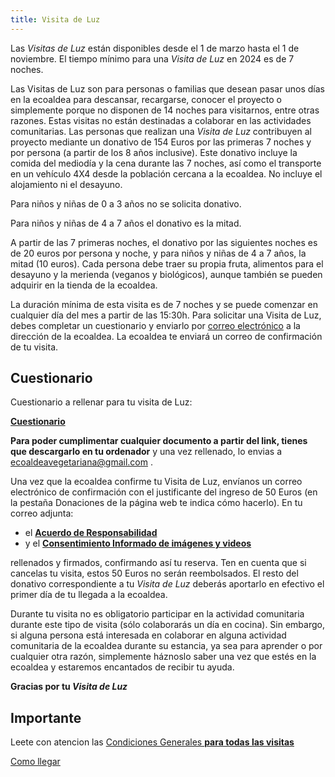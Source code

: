 ```yaml
---
title: Visita de Luz
---
```


Las _Visitas de Luz_ están disponibles desde el 1 de marzo
hasta el 1 de noviembre.
El tiempo mínimo para una _Visita de Luz_ en 2024
es de 7 noches.

Las Visitas de Luz son para personas o familias
que desean pasar unos días en la ecoaldea para descansar,
recargarse, conocer el proyecto o simplemente porque no disponen de 14 noches
para visitarnos, entre otras razones.
Estas visitas no están destinadas a colaborar en las actividades comunitarias.
Las personas que realizan una _Visita de Luz_
contribuyen al proyecto mediante un donativo de 154 Euros
por las primeras 7 noches y por persona
(a partir de los 8 años inclusive).
Este donativo incluye la comida del mediodía y la cena durante las 7 noches,
así como el transporte en un vehículo 4X4 desde la población cercana a la ecoaldea.
No incluye el alojamiento ni el desayuno.

Para niños y niñas de 0 a 3 años no se solicita donativo.

Para niños y niñas de 4 a 7 años el donativo es la mitad.

A partir de las 7 primeras noches,
el donativo por las siguientes noches es de 20 euros por persona y noche,
y para niños y niñas de 4 a 7 años, la mitad (10 euros).
Cada persona debe traer su propia fruta,
alimentos para el desayuno y la merienda (veganos y biológicos),
aunque también se pueden adquirir en la tienda de la ecoaldea.

La duración mínima de esta visita es de 7 noches
y se puede comenzar en cualquier día del mes
a partir de las 15:30h.
Para solicitar una Visita de Luz,
debes completar un cuestionario y enviarlo por [correo electrónico](
mailto:ecoaldeavegetariana@gmail.com) a la dirección de la ecoaldea.
La ecoaldea te enviará un correo de confirmación de tu visita.

## Cuestionario

Cuestionario a rellenar para tu visita de Luz:

[**Cuestionario**](https://docs.google.com/document/d/1o547pq3Sj3Q7k4Qf6K5mQ3NQrT8JN30I6EBA0KT14ZU/edit?usp=drive_link)

**Para poder cumplimentar cualquier documento a partir del link, tienes
que descargarlo en tu ordenador** y una vez rellenado, lo envias a
ecoaldeavegetariana@gmail.com .

Una vez que la ecoaldea confirme tu Visita de Luz,
envíanos un correo electrónico de confirmación con el justificante del ingreso de 50 Euros
(en la pestaña Donaciones de la página web te indica cómo hacerlo).
En tu correo adjunta:

- el [**Acuerdo de Responsabilidad**](
    https://docs.google.com/document/d/1LHb7SVDQ-M8FmAcnYgnzMvlfKPGFha1n-uw4Rqkf8cM/edit?usp=drive_link)
- y el [**Consentimiento Informado de imágenes y videos**](
    https://docs.google.com/document/d/1C5pqcvrZBbvqaVWchEwn3Wk5DST300HS5YZm8GarfFQ/edit?usp=drive_link)

rellenados y firmados, confirmando así tu reserva.
Ten en cuenta que si cancelas tu visita,
estos 50 Euros no serán reembolsados.
El resto del donativo correspondiente a tu _Visita de Luz_
deberás aportarlo en efectivo el primer día de tu llegada a la ecoaldea.

Durante tu visita no es obligatorio participar en la actividad comunitaria
durante este tipo de visita
(sólo colaborarás un día en cocina).
Sin embargo, si alguna persona está interesada en colaborar
en alguna actividad comunitaria de la ecoaldea durante su estancia,
ya sea para aprender o por cualquier otra razón,
simplemente háznoslo saber una vez que estés en la ecoaldea
y estaremos encantados de recibir tu ayuda.

**Gracias por tu _Visita de Luz_**

## Importante

Leete con atencion las [Condiciones Generales **para todas las visitas**](general.md)

[Como llegar](../como-llegar.md)

[Visita de Agua]: agua.md

